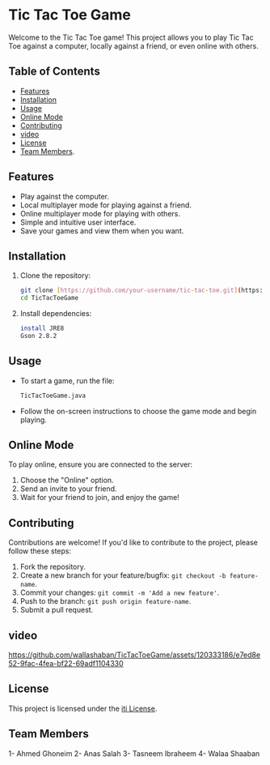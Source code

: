 # Tic Tac Toe Game

Welcome to the Tic Tac Toe game! This project allows you to play Tic Tac Toe against a computer, locally against a friend, or even online with others.

## Table of Contents

- [Features](#features)
- [Installation](#installation)
- [Usage](#usage)
- [Online Mode](#online-mode)
- [Contributing](#contributing)
- [video](#video)
- [License](#license)
- [Team Members](#Team-Members).

## Features

- Play against the computer.
- Local multiplayer mode for playing against a friend.
- Online multiplayer mode for playing with others.
- Simple and intuitive user interface.
- Save your games and view them when you want.

## Installation

1. Clone the repository:

    ```bash
    git clone [https://github.com/your-username/tic-tac-toe.git](https://github.com/wallashaban/TicTacToeGame.git)
    cd TicTacToeGame
    ```

2. Install dependencies:

    ```bash
    install JRE8
    Gson 2.8.2 
    ```

## Usage

- To start a game, run the file:

    ```bash
    TicTacToeGame.java
    ```

- Follow the on-screen instructions to choose the game mode and begin playing.

## Online Mode

To play online, ensure you are connected to the server:

1. Choose the "Online" option.
2. Send an invite to your friend.
3. Wait for your friend to join, and enjoy the game!

## Contributing

Contributions are welcome! If you'd like to contribute to the project, please follow these steps:

1. Fork the repository.
2. Create a new branch for your feature/bugfix: `git checkout -b feature-name`.
3. Commit your changes: `git commit -m 'Add a new feature'`.
4. Push to the branch: `git push origin feature-name`.
5. Submit a pull request.

## video
https://github.com/wallashaban/TicTacToeGame/assets/120333186/e7ed8e52-9fac-4fea-bf22-69adf1104330


## License

This project is licensed under the [iti License](JETS).

## Team Members

1- Ahmed Ghoneim
2- Anas Salah
3- Tasneem Ibraheem
4- Walaa Shaaban
